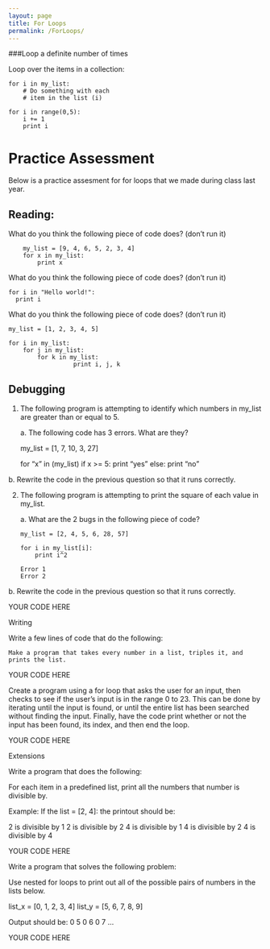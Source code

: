 ```yaml
---
layout: page
title: For Loops
permalink: /ForLoops/
---
```


###Loop a definite number of times

Loop over the items in a collection:

	for i in my_list:
		# Do something with each
		# item in the list (i)

    for i in range(0,5):
        i += 1
        print i

# Practice Assessment

Below is a practice assesment for for loops that we made during class last year.

## Reading:

What do you think the following piece of code does? (don’t run it)
        
        my_list = [9, 4, 6, 5, 2, 3, 4]
        for x in my_list:
            print x

What do you think the following piece of code does? (don’t run it)

    for i in "Hello world!":
      print i

What do you think the following piece of code does? (don’t run it)

    my_list = [1, 2, 3, 4, 5]

    for i in my_list:
        for j in my_list:
            for k in my_list:
                      print i, j, k
            

## Debugging

1.  The following program is attempting to identify which numbers in my_list are greater than or equal to 5.

    a. The following code has 3 errors. What are they?

    my_list = [1, 7, 10, 3, 27]

    for “x” in (my_list)
    if x >= 5:
            print “yes”
        else:
    print “no”

b. Rewrite the code in the previous question so that it runs correctly.

2. The following program is attempting to print the square of each value in my_list.

    a. What are the 2 bugs in the following piece of code?

    ```
    my_list = [2, 4, 5, 6, 28, 57]

    for i in my_list[i]:
        print i^2

    Error 1
    Error 2
    ```

b. Rewrite the code in the previous question so that it runs correctly.

YOUR CODE HERE

Writing

Write a few lines of code that do the following:

    Make a program that takes every number in a list, triples it, and prints the list.

YOUR CODE HERE

Create a program using a for loop that asks the user for an input, then checks to see if the user’s input is in the range 0 to 23. This can be done by iterating until the input is found, or until the entire list has been searched without finding the input. Finally, have the code  print whether or not the input has been found, its index, and then end the loop.

YOUR CODE HERE

Extensions

Write a program that does the following:

For each item in a predefined list, print all the numbers that number is divisible by. 

Example: If the list = [2, 4]: the printout should be:

2 is divisible by 1
2 is divisible by 2
4 is divisible by 1
4 is divisible by 2
4 is divisible by 4

YOUR CODE HERE
 
Write a program that solves the following problem:

Use nested for loops to print out all of the possible pairs of numbers in the lists below.

list_x = [0, 1, 2, 3, 4]
list_y = [5, 6, 7, 8, 9]

Output should be:
0 5
0 6
0 7
…

YOUR CODE HERE


